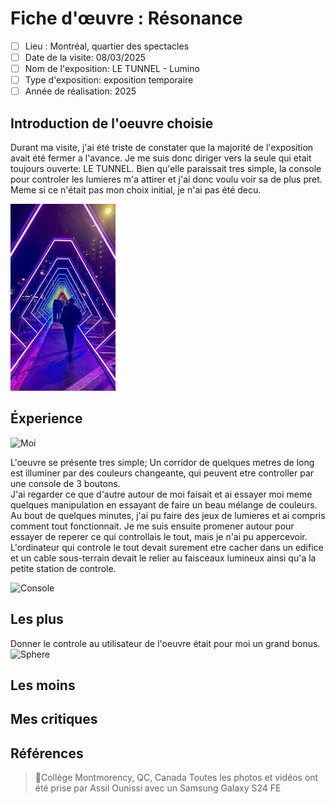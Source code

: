 # Fiche d'œuvre : Résonance
- [ ] Lieu : Montréal, quartier des spectacles
- [ ] Date de la visite: 08/03/2025 
- [ ] Nom de l'exposition: LE TUNNEL - Lumino
- [ ] Type d'exposition: exposition temporaire 
- [ ] Année de réalisation: 2025 

## Introduction de l'oeuvre choisie

Durant ma visite, j'ai été triste de constater que la majorité de l'exposition avait été fermer a l'avance. Je me suis donc diriger vers la seule qui etait toujours ouverte: LE TUNNEL. Bien qu'elle paraissait tres simple, la console pour controler les lumieres m'a attirer et j'ai donc voulu voir sa de plus pret. Meme si ce n'était pas mon choix initial, je n'ai pas été decu. <br>

![Intro](./Medias/Intro.jpg) <br>

## Éxperience

![Moi](./SphereImage2019.jpg) <br>

L'oeuvre se présente tres simple; Un corridor de quelques metres de long est illuminer par des couleurs changeante, qui peuvent etre controller par une console de 3 boutons. <br>
J'ai regarder ce que d'autre autour de moi faisait et ai essayer moi meme quelques manipulation en essayant de faire un beau mélange de couleurs. <br>
Au bout de quelques minutes, j'ai pu faire des jeux de lumieres et ai compris comment tout fonctionnait. Je me suis ensuite promener autour pour essayer de reperer ce qui controllais le tout, mais je n'ai pu appercevoir. L'ordinateur qui controle le tout devait surement etre cacher dans un edifice et un cable sous-terrain devait le relier au faisceaux lumineux ainsi qu'a la petite station de controle.  

![Console](./SphereImage2019.jpg) <br>

## Les plus

Donner le controle au utilisateur de l'oeuvre était pour moi un grand bonus. 
![Sphere](./SphereImage2019.jpg) <br>


## Les moins


## Mes critiques

## Références
> 📍Collège Montmorency, QC, Canada
> Toutes les photos et vidéos ont été prise par Assil Ounissi avec un Samsung Galaxy S24 FE
